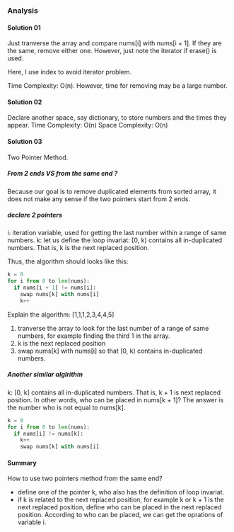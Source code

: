 ### Analysis

#### Solution 01

Just tranverse the array and compare nums[i] with nums[i + 1].
If they are the same, remove either one.
However, just note the iterator if erase() is used.

Here, I use index to avoid iterator problem.

Time Complexity: O(n).
However, time for removing may be a large number.

#### Solution 02
Declare another space, say dictionary, to store numbers and the times they appear.
Time Complexity: O(n)
Space Complexity: O(n)

#### Solution 03

Two Pointer Method.

##### From 2 ends VS from the same end ?
Because our goal is to remove duplicated elements from sorted array,
it does not make any sense if the two pointers start from 2 ends.

##### declare 2 pointers
i: iteration variable, used for getting the last number within a range of same numbers.
k: let us define the loop invariat: [0, k) contains all in-duplicated numbers. That is, k is the next replaced position.

Thus, the algorithm should looks like this:
```python
k = 0
for i from 0 to len(nums):
  if nums[i + 1] != nums[i]:
    swap nums[k] with nums[i]
    k++
```

Explain the algorithm:
[1,1,1,2,3,4,4,5]
1. tranverse the array to look for the last number of a range of same numbers, for example finding the third 1 in the array.
2. k is the next replaced position
3. swap nums[k] with nums[i] so that [0, k) contains in-duplicated numbers.

##### Another similar alglrithm
k: [0, k] contains all in-duplicated numbers. That is, k + 1 is next replaced position.
In other words, who can be placed in nums[k + 1]?
The answer is the number who is not equal to nums[k].

```python
k = 0
for i from 0 to len(nums):
  if nums[i] != nums[k]:
    k++
    swap nums[k] with nums[i]
```

#### Summary
How to use two pointers method from the same end?
* define one of the pointer k, who also has the definition of loop invariat.
* if k is related to the next replaced position, for example k or k + 1 is the next replaced position, define who can be placed in the next replaced position.
  According to who can be placed, we can get the oprations of variable i.

